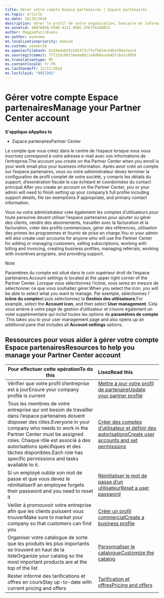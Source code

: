 ```yaml
---
title: Gérer votre compte Espace partenaires | Espace partenaires
ms.topic: article
ms.date: 10/29/2018
description: Gérer le profil de votre organisation, bancaire et informations fiscales et les utilisateurs dans l’espace partenaires.
ms.assetid: 4A07A85A-594E-4121-808C-37E7FA18A0C5
author: MaggiePucciEvans
ms.author: evansma
ms.localizationpriority: medium
ms.custom: seodec18
ms.openlocfilehash: 01594dab5515d2373cffef581dcdd6a786afea14
ms.sourcegitcommit: 777225c8bf16e4a8811a9d88aceb45fcba1cd959
ms.translationtype: MT
ms.contentlocale: fr-FR
ms.lasthandoff: 12/11/2018
ms.locfileid: "8917281"
---
```

# <a name="manage-your-partner-center-account"></a><span data-ttu-id="aa223-103">Gérer votre compte Espace partenaires</span><span class="sxs-lookup"><span data-stu-id="aa223-103">Manage your Partner Center account</span></span>

**<span data-ttu-id="aa223-104">S'applique à</span><span class="sxs-lookup"><span data-stu-id="aa223-104">Applies to</span></span>**

-  <span data-ttu-id="aa223-105">Espace partenaires</span><span class="sxs-lookup"><span data-stu-id="aa223-105">Partner Center</span></span>

<span data-ttu-id="aa223-106">Le compte que vous créez dans le centre de l’espace lorsque vous vous inscrivez correspond à votre adresse e-mail avec vos informations de l’entreprise.</span><span class="sxs-lookup"><span data-stu-id="aa223-106">The account you create on the Partner Center when you enroll is your work email plus your business information.</span></span> <span data-ttu-id="aa223-107">Après avoir créé un compte sur l’espace partenaires, vous ou votre administrateur devez terminer la configuration de profil complet de votre société, y compris les détails du support, d’exonération fiscale le cas échéant et coordonnées du contact principal.</span><span class="sxs-lookup"><span data-stu-id="aa223-107">After you create an account on the Partner Center, you or your admin will need to finish setting up your company’s full profile including support details, file tax exemptions if appropriate, and primary contact information.</span></span> 

<span data-ttu-id="aa223-108">Vous ou votre administrateur crée également les comptes d’utilisateurs pour toute personne devant utiliser l’espace partenaires pour ajouter ou gérer des clients, vendre des abonnements, travailler avec la facturation et la facturation, créer des profils commerciaux, gérer des références, utilisation des primes les programmes et fournir de prise en charge.</span><span class="sxs-lookup"><span data-stu-id="aa223-108">You or your admin will also create user accounts for anyone who will use the Partner Center for adding or managing customers, selling subscriptions, working with billing and invoicing, creating business profiles, managing referrals, working with incentives programs, and providing support.</span></span>

>[!NOTE]
><span data-ttu-id="aa223-109">Paramètres du compte est situé dans le coin supérieur droit de l’espace partenaires.</span><span class="sxs-lookup"><span data-stu-id="aa223-109">Account settings is located at the upper right corner of the Partner Center.</span></span> <span data-ttu-id="aa223-110">Lorsque vous sélectionnez l’icône, vous serez en mesure de sélectionner ce que vous souhaitez gérer.</span><span class="sxs-lookup"><span data-stu-id="aa223-110">When you select the icon, you will be able to select what you want to manage.</span></span> <span data-ttu-id="aa223-111">Par exemple, sélectionnez l' **icône du compte**et puis sélectionnez la **Gestion des utilisateurs**.</span><span class="sxs-lookup"><span data-stu-id="aa223-111">For example, select the **Account icon**, and then select **User management**.</span></span> <span data-ttu-id="aa223-112">Cela vous amène à votre page de gestion d’utilisateur et s’ouvre également un volet supplémentaire qui inclut toutes les options de **paramètres de compte** .</span><span class="sxs-lookup"><span data-stu-id="aa223-112">This takes you to your user management page and also opens up an additional pane that includes all **Account settings** options.</span></span>


## <a name="resources-to-help-you-manage-your-partner-center-account"></a><span data-ttu-id="aa223-113">Ressources pour vous aider à gérer votre compte Espace partenaires</span><span class="sxs-lookup"><span data-stu-id="aa223-113">Resources to help you manage your Partner Center account</span></span>

|**<span data-ttu-id="aa223-114">Pour effectuer cette opération</span><span class="sxs-lookup"><span data-stu-id="aa223-114">To do this</span></span>**   |**<span data-ttu-id="aa223-115">Lisez</span><span class="sxs-lookup"><span data-stu-id="aa223-115">Read this</span></span>**   |
|-----------------------|:-----------------------|
|<span data-ttu-id="aa223-116">Vérifier que votre profil d’entreprise est à jour</span><span class="sxs-lookup"><span data-stu-id="aa223-116">Ensure your company profile is current</span></span>   |[<span data-ttu-id="aa223-117">Mettre à jour votre profil de partenaire</span><span class="sxs-lookup"><span data-stu-id="aa223-117">Update your partner profile</span></span>](update-your-partner-profile.md)|
|<span data-ttu-id="aa223-118">Tous les membres de votre entreprise qui ont besoin de travailler dans l’espace partenaires doivent disposer des rôles.</span><span class="sxs-lookup"><span data-stu-id="aa223-118">Everyone in your company who needs to work in the Partner Center must be assigned roles.</span></span> <span data-ttu-id="aa223-119">Chaque rôle est associé à des autorisations spécifiques et des tâches disponibles.</span><span class="sxs-lookup"><span data-stu-id="aa223-119">Each role has specific permissions and tasks available to it.</span></span>|[<span data-ttu-id="aa223-120">Créer des comptes d’utilisateur et définir des autorisations</span><span class="sxs-lookup"><span data-stu-id="aa223-120">Create user accounts and set permissions</span></span>](create-user-accounts-and-set-permissions.md)|
|<span data-ttu-id="aa223-121">Si un employé oublie son mot de passe et que vous devez le réinitialiser</span><span class="sxs-lookup"><span data-stu-id="aa223-121">If an employee forgets their password and you need to reset it</span></span>  |[<span data-ttu-id="aa223-122">Réinitialiser le mot de passe d’un utilisateur</span><span class="sxs-lookup"><span data-stu-id="aa223-122">Reset a user password</span></span>](reset-a-user-password.md)|
|<span data-ttu-id="aa223-123">Veiller à promouvoir votre entreprise afin que les clients puissent vous trouver</span><span class="sxs-lookup"><span data-stu-id="aa223-123">Make sure to market your company so that customers can find you</span></span>   |[<span data-ttu-id="aa223-124">Créer un profil commercial</span><span class="sxs-lookup"><span data-stu-id="aa223-124">Create a business profile</span></span>](create-a-marketing-profile.md)|
|<span data-ttu-id="aa223-125">Organiser votre catalogue de sorte que les produits les plus importants se trouvent en haut de la liste</span><span class="sxs-lookup"><span data-stu-id="aa223-125">Organize your catalog so the most important products are at the top of the list</span></span>   |[<span data-ttu-id="aa223-126">Personnaliser le catalogue</span><span class="sxs-lookup"><span data-stu-id="aa223-126">Customize the catalog</span></span>](customize-the-catalog.md)|
|<span data-ttu-id="aa223-127">Rester informé des tarifications et offres en cours</span><span class="sxs-lookup"><span data-stu-id="aa223-127">Stay up-to-date with current pricing and offers</span></span>   |[<span data-ttu-id="aa223-128">Tarification et offres</span><span class="sxs-lookup"><span data-stu-id="aa223-128">Pricing and offers</span></span>](pricing-and-offers.md)|













 

 



